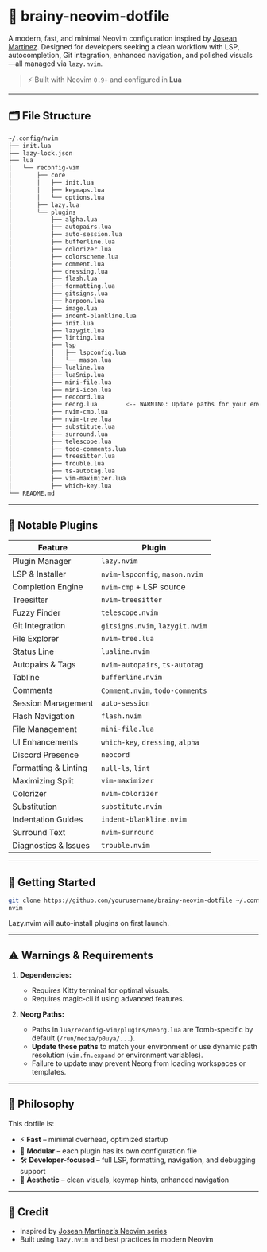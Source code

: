 # 🧠 brainy-neovim-dotfile

A modern, fast, and minimal Neovim configuration inspired by [Josean Martinez](https://www.youtube.com/@joseanmartinez). Designed for developers seeking a clean workflow with LSP, autocompletion, Git integration, enhanced navigation, and polished visuals—all managed via `lazy.nvim`.

> ⚡️ Built with Neovim `0.9+` and configured in **Lua**

---

## 🗂 File Structure

```bash
~/.config/nvim
├── init.lua
├── lazy-lock.json
├── lua
│   └── reconfig-vim
│       ├── core
│       │   ├── init.lua
│       │   ├── keymaps.lua
│       │   └── options.lua
│       ├── lazy.lua
│       └── plugins
│           ├── alpha.lua
│           ├── autopairs.lua
│           ├── auto-session.lua
│           ├── bufferline.lua
│           ├── colorizer.lua
│           ├── colorscheme.lua
│           ├── comment.lua
│           ├── dressing.lua
│           ├── flash.lua
│           ├── formatting.lua
│           ├── gitsigns.lua
│           ├── harpoon.lua
│           ├── image.lua
│           ├── indent-blankline.lua
│           ├── init.lua
│           ├── lazygit.lua
│           ├── linting.lua
│           ├── lsp
│           │   ├── lspconfig.lua
│           │   └── mason.lua
│           ├── lualine.lua
│           ├── luaSnip.lua
│           ├── mini-file.lua
│           ├── mini-icon.lua
│           ├── neocord.lua
│           ├── neorg.lua        <-- WARNING: Update paths for your environment
│           ├── nvim-cmp.lua
│           ├── nvim-tree.lua
│           ├── substitute.lua
│           ├── surround.lua
│           ├── telescope.lua
│           ├── todo-comments.lua
│           ├── treesitter.lua
│           ├── trouble.lua
│           ├── ts-autotag.lua
│           ├── vim-maximizer.lua
│           ├── which-key.lua
└── README.md
```

---

## 🔌 Notable Plugins

| Feature              | Plugin                           |
| -------------------- | -------------------------------- |
| Plugin Manager       | `lazy.nvim`                      |
| LSP & Installer      | `nvim-lspconfig`, `mason.nvim`   |
| Completion Engine    | `nvim-cmp` + LSP source          |
| Treesitter           | `nvim-treesitter`                |
| Fuzzy Finder         | `telescope.nvim`                 |
| Git Integration      | `gitsigns.nvim`, `lazygit.nvim`  |
| File Explorer        | `nvim-tree.lua`                  |
| Status Line          | `lualine.nvim`                   |
| Autopairs & Tags     | `nvim-autopairs`, `ts-autotag`   |
| Tabline              | `bufferline.nvim`                |
| Comments             | `Comment.nvim`, `todo-comments`  |
| Session Management   | `auto-session`                   |
| Flash Navigation     | `flash.nvim`                     |
| File Management      | `mini-file.lua`                  |
| UI Enhancements      | `which-key`, `dressing`, `alpha` |
| Discord Presence     | `neocord`                        |
| Formatting & Linting | `null-ls`, `lint`                |
| Maximizing Split     | `vim-maximizer`                  |
| Colorizer            | `nvim-colorizer`                 |
| Substitution         | `substitute.nvim`                |
| Indentation Guides   | `indent-blankline.nvim`          |
| Surround Text        | `nvim-surround`                  |
| Diagnostics & Issues | `trouble.nvim`                   |

---

## 🚀 Getting Started

```bash
git clone https://github.com/yourusername/brainy-neovim-dotfile ~/.config/nvim
nvim
```

Lazy.nvim will auto-install plugins on first launch.

---

## ⚠️ Warnings & Requirements

1. **Dependencies:**
   - Requires Kitty terminal for optimal visuals.
   - Requires magic-cli if using advanced features.

2. **Neorg Paths:**
   - Paths in `lua/reconfig-vim/plugins/neorg.lua` are Tomb-specific by default (`/run/media/p0uya/...`).
   - **Update these paths** to match your environment or use dynamic path resolution (`vim.fn.expand` or environment variables).
   - Failure to update may prevent Neorg from loading workspaces or templates.

---

## 🧠 Philosophy

This dotfile is:

- ⚡ **Fast** – minimal overhead, optimized startup
- 🧩 **Modular** – each plugin has its own configuration file
- 🛠 **Developer-focused** – full LSP, formatting, navigation, and debugging support
- 🌌 **Aesthetic** – clean visuals, keymap hints, enhanced navigation

---

## 🙏 Credit

- Inspired by [Josean Martinez’s Neovim series](https://www.youtube.com/@joseanmartinez)
- Built using `lazy.nvim` and best practices in modern Neovim
